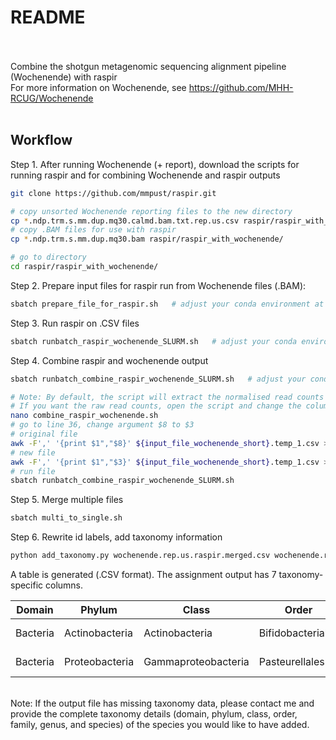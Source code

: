 # README <br><br>
Combine the shotgun metagenomic sequencing alignment pipeline (Wochenende) with raspir <br>
For more information on Wochenende, see https://github.com/MHH-RCUG/Wochenende <br><br>


## Workflow 
Step 1. After running Wochenende (+ report), download the scripts for running raspir and for combining Wochenende and raspir outputs
```bash
git clone https://github.com/mmpust/raspir.git

# copy unsorted Wochenende reporting files to the new directory
cp *.ndp.trm.s.mm.dup.mq30.calmd.bam.txt.rep.us.csv raspir/raspir_with_wochenende/   
# copy .BAM files for use with raspir 
cp *.ndp.trm.s.mm.dup.mq30.bam raspir/raspir_with_wochenende/   

# go to directory
cd raspir/raspir_with_wochenende/
```

Step 2. Prepare input files for raspir run from Wochenende files (.BAM):
```bash
sbatch prepare_file_for_raspir.sh   # adjust your conda environment at the top of the script
```

Step 3. Run raspir on .CSV files
```bash
sbatch runbatch_raspir_wochenende_SLURM.sh   # adjust your conda environment at the top of the script
```

Step 4. Combine raspir and wochenende output
```bash
sbatch runbatch_combine_raspir_wochenende_SLURM.sh   # adjust your conda environment at the top of the script

# Note: By default, the script will extract the normalised read counts (bacterial cell to human cell ratio). 
# If you want the raw read counts, open the script and change the column information:
nano combine_raspir_wochenende.sh
# go to line 36, change argument $8 to $3
# original file
awk -F',' '{print $1","$8}' ${input_file_wochenende_short}.temp_1.csv > ${input_file_wochenende_short}.temp_2.csv
# new file
awk -F',' '{print $1","$3}' ${input_file_wochenende_short}.temp_1.csv > ${input_file_wochenende_short}.temp_2.csv
# run file
sbatch runbatch_combine_raspir_wochenende_SLURM.sh 
```

Step 5. Merge multiple files
```bash
sbatch multi_to_single.sh
```

Step 6. Rewrite id labels, add taxonomy information
```bash
python add_taxonomy.py wochenende.rep.us.raspir.merged.csv wochenende.rep.us.raspir.merged
```

A table is generated (.CSV format). The assignment output has 7 taxonomy-specific columns. <br>

Domain | Phylum  | Class  | Order | Family | Genus | Species | Sample_1 | Sample_2 
---   | --- | --- | --- | --- | ---  | --- | --- | ---
Bacteria | Actinobacteria | Actinobacteria | Bifidobacteriales | Bifidobacteriaceae | Bifidobacterium | Bifidobacterium bifidum | 2.01 | 0.00
Bacteria | Proteobacteria | Gammaproteobacteria | Pasteurellales | Pasteurellaceae | Haemophilus | Haemophilus parainfluenzae | 40.1 | 52.3

<br>Note: If the output file has missing taxonomy data, please contact me and provide the complete taxonomy details (domain, phylum, class, order, family, genus, and species) of the species you would like to have added. 

